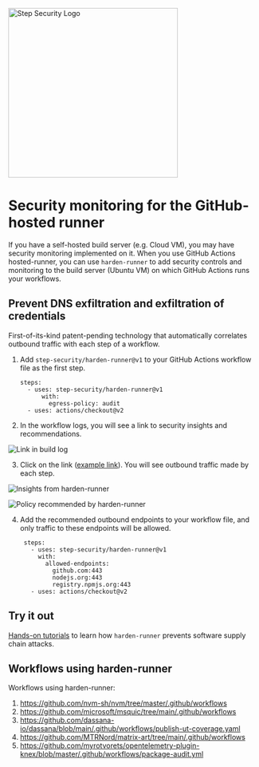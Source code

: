 <p align="left">
  <img src="https://step-security-images.s3.us-west-2.amazonaws.com/Final-Logo-06.png" alt="Step Security Logo" width="340">
</p>

# Security monitoring for the GitHub-hosted runner

If you have a self-hosted build server (e.g. Cloud VM), you may have security monitoring implemented on it. When you use GitHub Actions hosted-runner, you can use `harden-runner` to add security controls and monitoring to the build server (Ubuntu VM) on which GitHub Actions runs your workflows.

## Prevent DNS exfiltration and exfiltration of credentials
First-of-its-kind patent-pending technology that automatically correlates outbound traffic with each step of a workflow.

1. Add `step-security/harden-runner@v1` to your GitHub Actions workflow file as the first step. 

    ```
    steps:
      - uses: step-security/harden-runner@v1
          with:
            egress-policy: audit
      - uses: actions/checkout@v2
    ```

2. In the workflow logs, you will see a link to security insights and recommendations.  

<p align="left">
  <img src="https://step-security-images.s3.us-west-2.amazonaws.com/build_log_link.png" alt="Link in build log" >
</p>

3. Click on the link ([example link](https://app.stepsecurity.io/github/nvm-sh/nvm/actions/runs/1547131792)). You will see outbound traffic made by each step.

<p align="left">
  <img src="https://step-security-images.s3.us-west-2.amazonaws.com/insights1.png" alt="Insights from harden-runner" >
</p>
<p align="left">
  <img src="https://step-security-images.s3.us-west-2.amazonaws.com/policy.png" alt="Policy recommended by harden-runner" >
</p>

4. Add the recommended outbound endpoints to your workflow file, and only traffic to these endpoints will be allowed.

   ```
    steps:
      - uses: step-security/harden-runner@v1
        with:
          allowed-endpoints:
            github.com:443
            nodejs.org:443
            registry.npmjs.org:443
      - uses: actions/checkout@v2
    ```

## Try it out

[Hands-on tutorials](https://github.com/step-security/supply-chain-goat) to learn how `harden-runner` prevents software supply chain attacks.

## Workflows using harden-runner

Workflows using harden-runner:
1. https://github.com/nvm-sh/nvm/tree/master/.github/workflows
2. https://github.com/microsoft/msquic/tree/main/.github/workflows
3. https://github.com/dassana-io/dassana/blob/main/.github/workflows/publish-ut-coverage.yaml
4. https://github.com/MTRNord/matrix-art/tree/main/.github/workflows
5. https://github.com/myrotvorets/opentelemetry-plugin-knex/blob/master/.github/workflows/package-audit.yml

